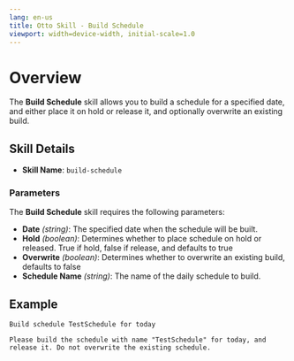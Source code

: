 ```yaml
---
lang: en-us
title: Otto Skill - Build Schedule
viewport: width=device-width, initial-scale=1.0
---
```


# Overview

The **Build Schedule** skill allows you to build a schedule for a specified date, and either place it on hold or release it, and optionally overwrite an existing build.

## Skill Details

- **Skill Name**: `build-schedule`

### Parameters

The **Build Schedule** skill requires the following parameters:

- **Date** _(string)_: The specified date when the schedule will be built.
- **Hold** _(boolean)_: Determines whether to place schedule on hold or released. True if hold, false if release, and defaults to true
- **Overwrite** _(boolean)_: Determines whether to overwrite an existing build, defaults to false
- **Schedule Name** _(string)_: The name of the daily schedule to build.

## Example

`Build schedule TestSchedule for today`

`Please build the schedule with name "TestSchedule" for today, and release it. Do not overwrite the existing schedule.`

